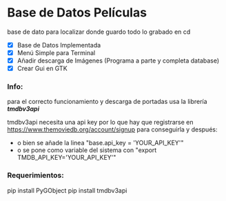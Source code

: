 # Base de Datos Películas

base de dato para localizar donde guardo todo lo grabado en cd

- [x] Base de Datos Implementada
- [x] Menú Simple para Terminal
- [x] Añadir descarga de Imágenes (Programa a parte y completa database)
- [x] Crear Gui en GTK

### Info:

para el correcto funcionamiento y descarga de portadas usa la librería ***tmdbv3api***

tmdbv3api necesita una api key por lo que hay que 
registrarse en https://www.themoviedb.org/account/signup 
para conseguirla y después: 
* o bien se añade la linea "base.api_key = 'YOUR_API_KEY'" 
* o se pone como variable del sistema con "export TMDB_API_KEY='YOUR_API_KEY'"

### Requerimientos:

pip install PyGObject
pip install tmdbv3api